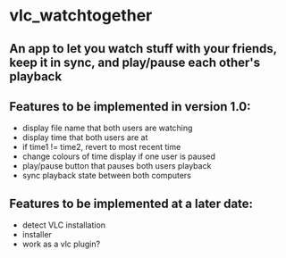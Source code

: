 vlc_watchtogether
=================

An app to let you watch stuff with your friends, keep it in sync, and play/pause each other's playback 
------------------------------------------------------------------------------------------------------

Features to be implemented in version 1.0:
-----------------------------------------

- display file name that both users are watching
- display time that both users are at
- if time1 != time2, revert to most recent time
- change colours of time display if one user is paused
- play/pause button that pauses both users playback
- sync playback state between both computers

Features to be implemented at a later date:
-------------------------------------------
- detect VLC installation
- installer
- work as a vlc plugin?